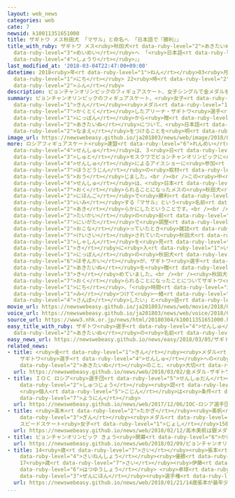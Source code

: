 ```yaml
---
layout: web_news
categories: web
cate: 7
newsid: k10011351651000
title: ザギトワ メス秋田犬 「マサル」と命名へ 「日本語で『勝利』」
title_with_ruby: ザギトワ メス<ruby>秋田犬<rt data-ruby-level="2">あきたいぬ</rt></ruby> 「マサル」と<ruby>命名<rt
  data-ruby-level="3">めいめい</rt></ruby>へ 「<ruby>日本語<rt data-ruby-level="2">にほんご</rt></ruby>で『<ruby>勝利<rt
  data-ruby-level="4">しょうり</rt></ruby>』」
last_modified_at: '2018-03-04T22:47:00+09:00'
datetime: 2018<ruby>年<rt data-ruby-level="1">ねん</rt></ruby>03<ruby>月<rt data-ruby-level="1">がつ</rt></ruby>04<ruby>日<rt
  data-ruby-level="1">にち</rt></ruby> 22<ruby>時<rt data-ruby-level="2">じ</rt></ruby>47<ruby>分<rt
  data-ruby-level="2">ふん</rt></ruby>
description: ピョンチャンオリンピックのフィギュアスケート、女子シングルで金メダルを獲得したアリーナ・ザギトワ選手が、日本から贈られることになった秋田犬について、日本語で「マサル」という名前をつけることを明らかにしました。
summary: ピョンチャンオリンピックのフィギュアスケート、<ruby>女子<rt data-ruby-level="1">じょし</rt></ruby>シングルで<ruby>金<rt
  data-ruby-level="1">きん</rt></ruby><ruby>メダル<rt data-ruby-level="1">めだる</rt></ruby>を<ruby>獲得<rt
  data-ruby-level="7">かくとく</rt></ruby>したアリーナ・ザギトワ<ruby>選手<rt data-ruby-level="4">せんしゅ</rt></ruby>が、<ruby>日本<rt
  data-ruby-level="1">にっぽん</rt></ruby>から<ruby>贈<rt data-ruby-level="7">おく</rt></ruby>られることになった<ruby>秋田犬<rt
  data-ruby-level="2">あきたいぬ</rt></ruby>について、<ruby>日本語<rt data-ruby-level="2">にほんご</rt></ruby>で「マサル」という<ruby>名前<rt
  data-ruby-level="2">なまえ</rt></ruby>をつけることを<ruby>明<rt data-ruby-level="2">あき</rt></ruby>らかにしました。
image_url: https://newswebeasy.github.io/ja201803/news/web/image/2018/03/04/K10011351651_1803050630_1803050634_01_03.jpg
more: ロシアフィギュアスケート<ruby>連盟<rt data-ruby-level="6">れんめい</rt></ruby>によりますと、ザギトワ<ruby>選手<rt
  data-ruby-level="4">せんしゅ</rt></ruby>は、３<ruby>日<rt data-ruby-level="1">にち</rt></ruby>ロシアの<ruby>首都<rt
  data-ruby-level="3">しゅと</rt></ruby>モスクワでピョンチャンオリンピックに<ruby>出場<rt data-ruby-level="2">しゅつじょう</rt></ruby>したフィギュアスケート<ruby>選手<rt
  data-ruby-level="4">せんしゅ</rt></ruby>によるアイスショーに<ruby>参加<rt data-ruby-level="4">さんか</rt></ruby>したあと<ruby>報道陣<rt
  data-ruby-level="7">ほうどうじん</rt></ruby>の<ruby>取材<rt data-ruby-level="4">しゅざい</rt></ruby>に<ruby>応<rt
  data-ruby-level="5">おう</rt></ruby>じました。<br /><br />この<ruby>中<rt data-ruby-level="1">なか</rt></ruby>でザギトワ<ruby>選手<rt
  data-ruby-level="4">せんしゅ</rt></ruby>は、<ruby>日本<rt data-ruby-level="1">にっぽん</rt></ruby>から<ruby>贈<rt
  data-ruby-level="7">おく</rt></ruby>られることになったメスの<ruby>秋田犬<rt data-ruby-level="2">あきたいぬ</rt></ruby>について、「<ruby>日本語<rt
  data-ruby-level="2">にほんご</rt></ruby>で<ruby>勝利<rt data-ruby-level="4">しょうり</rt></ruby>を<ruby>意味<rt
  data-ruby-level="3">いみ</rt></ruby>する『マサル』という<ruby>名前<rt data-ruby-level="2">なまえ</rt></ruby>をつける」と<ruby>明<rt
  data-ruby-level="2">あき</rt></ruby>らかにしたということです。<br /><br />ザギトワ<ruby>選手<rt data-ruby-level="4">せんしゅ</rt></ruby>は、<ruby>大会<rt
  data-ruby-level="2">たいかい</rt></ruby>の<ruby>前<rt data-ruby-level="2">まえ</rt></ruby>に<ruby>新潟<rt
  data-ruby-level="7">にいがた</rt></ruby>で<ruby>調整<rt data-ruby-level="3">ちょうせい</rt></ruby>を<ruby>行<rt
  data-ruby-level="2">おこな</rt></ruby>っていたとき<ruby>雑誌<rt data-ruby-level="6">ざっし</rt></ruby>に<ruby>掲載<rt
  data-ruby-level="7">けいさい</rt></ruby>されていた<ruby>秋田犬<rt data-ruby-level="2">あきたいぬ</rt></ruby>の<ruby>写真<rt
  data-ruby-level="3">しゃしん</rt></ruby>を<ruby>見<rt data-ruby-level="1">み</rt></ruby>て<ruby>気<rt
  data-ruby-level="1">き</rt></ruby>に<ruby>入<rt data-ruby-level="1">い</rt></ruby>り、<ruby>日本<rt
  data-ruby-level="1">にっぽん</rt></ruby>の<ruby>秋田犬<rt data-ruby-level="2">あきたいぬ</rt></ruby><ruby>保存会<rt
  data-ruby-level="6">ほぞんかい</rt></ruby>が、ザギトワ<ruby>選手<rt data-ruby-level="4">せんしゅ</rt></ruby>に<ruby>秋田犬<rt
  data-ruby-level="2">あきたいぬ</rt></ruby>を<ruby>贈<rt data-ruby-level="7">おく</rt></ruby>ることを<ruby>決<rt
  data-ruby-level="3">き</rt></ruby>めていました。<br /><br /><ruby>秋田犬<rt data-ruby-level="2">あきたいぬ</rt></ruby>が<ruby>贈<rt
  data-ruby-level="7">おく</rt></ruby>られることになったことについてザギトワ<ruby>選手<rt data-ruby-level="4">せんしゅ</rt></ruby>は、１<ruby>日<rt
  data-ruby-level="1">にち</rt></ruby>、「<ruby>時間<rt data-ruby-level="2">じかん</rt></ruby>を<ruby>見<rt
  data-ruby-level="1">み</rt></ruby>つけて<ruby>一緒<rt data-ruby-level="7">いっしょ</rt></ruby>に<ruby>散歩<rt
  data-ruby-level="4">さんぽ</rt></ruby>したい」と<ruby>話<rt data-ruby-level="2">はな</rt></ruby>していました。
movie_url: https://newswebeasy.github.io/ja201803/news/web/movie/2018/03/04/k10011351651_201803050631_201803050633.mp4
voice_url: https://newswebeasy.github.io/ja201803/news/web/voice/2018/03/04/k10011351651_201803050631_201803050633.mp3
source_url: https://www3.nhk.or.jp/news/html/20180304/k10011351651000.html
easy_title_with_ruby: ザギトワ<ruby>選手<rt data-ruby-level="4">せんしゅ</rt></ruby>「<ruby>秋田犬<rt
  data-ruby-level="2">あきたいぬ</rt></ruby>の<ruby>名前<rt data-ruby-level="2">なまえ</rt></ruby>は『マサル』にする」
easy_news_url: https://newswebeasy.github.io/news/easy/2018/03/05/ザギトワ選手秋田犬の名前はマサルにする
related_news:
- title: <ruby>金<rt data-ruby-level="1">きん</rt></ruby><ruby>メダル<rt data-ruby-level="1">めだる</rt></ruby>
    ザギトワ<ruby>選手<rt data-ruby-level="4">せんしゅ</rt></ruby>への<ruby>手紙<rt data-ruby-level="2">てがみ</rt></ruby>～<ruby>秋田犬<rt
    data-ruby-level="2">あきたいぬ</rt></ruby>のこと、<ruby>大切<rt data-ruby-level="2">たいせつ</rt></ruby>にしてね
  url: https://newswebeasy.github.io/news/web/2018/03/02/金メダル-ザギトワ選手への手紙~秋田犬のこと大切にしてね
- title: ＩＯＣ ロシア<ruby>選手団<rt data-ruby-level="5">せんしゅだん</rt></ruby>の<ruby>五輪<rt data-ruby-level="4">ごりん</rt></ruby><ruby>出場<rt
    data-ruby-level="2">しゅつじょう</rt></ruby><ruby>認<rt data-ruby-level="6">みと</rt></ruby>めず
    <ruby>個人<rt data-ruby-level="5">こじん</rt></ruby>は<ruby>条件<rt data-ruby-level="5">じょうけん</rt></ruby>つきで<ruby>容認<rt
    data-ruby-level="7">ようにん</rt></ruby>
  url: https://newswebeasy.github.io/news/web/2017/12/06/IOC-ロシア選手団の五輪出場認めず-個人は条件つきで容認
- title: <ruby>高木<rt data-ruby-level="2">たかぎ</rt></ruby><ruby>美帆<rt data-ruby-level="8">みほ</rt></ruby>は<ruby>銀<rt
    data-ruby-level="3">ぎん</rt></ruby><ruby>メダル<rt data-ruby-level="3">めだる</rt></ruby>
    スピードスケート<ruby>女子<rt data-ruby-level="1">じょし</rt></ruby>1500m
  url: https://newswebeasy.github.io/news/web/2018/02/12/高木美帆は銀メダル-スピードスケート女子1500m
- title: ピョンチャンオリンピック きょう<ruby>開幕<rt data-ruby-level="6">かいまく</rt></ruby>
  url: https://newswebeasy.github.io/news/web/2018/02/09/ピョンチャンオリンピック-きょう開幕
- title: 14<ruby>歳<rt data-ruby-level="7">さい</rt></ruby><ruby>張本<rt data-ruby-level="5">ちょうほん</rt></ruby>が<ruby>最年少<rt
    data-ruby-level="4">さいねんしょう</rt></ruby><ruby>優勝<rt data-ruby-level="6">ゆうしょう</rt></ruby>
    17<ruby>歳<rt data-ruby-level="7">さい</rt></ruby><ruby>伊藤<rt data-ruby-level="8">いとう</rt></ruby>も<ruby>初優勝<rt
    data-ruby-level="6">はつゆうしょう</rt></ruby> <ruby>卓球<rt data-ruby-level="7">たっきゅう</rt></ruby><ruby>全日本<rt
    data-ruby-level="3">ぜんにほん</rt></ruby><ruby>選手権<rt data-ruby-level="6">せんしゅけん</rt></ruby>
  url: https://newswebeasy.github.io/news/web/2018/01/21/14歳張本が最年少優勝-17歳伊藤も初優勝-卓球全日本選手権
...
```

